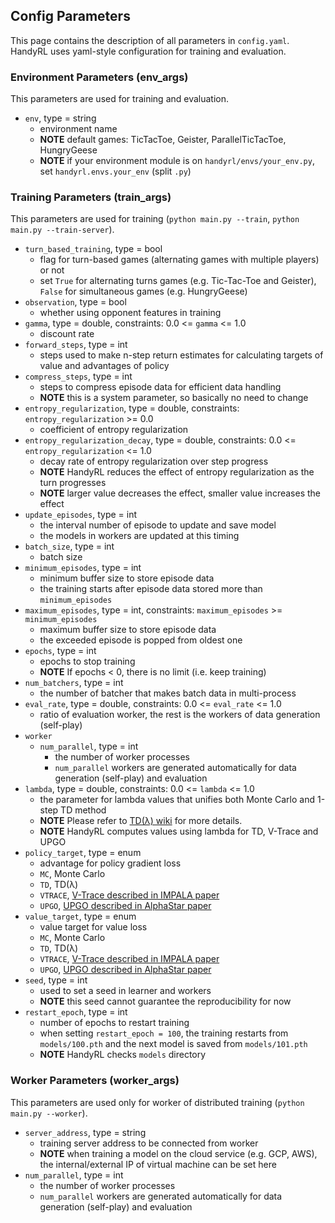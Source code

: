 ## Config Parameters

This page contains the description of all parameters in `config.yaml`. HandyRL uses yaml-style configuration for training and evaluation.

### Environment Parameters (env_args)

This parameters are used for training and evaluation.

* `env`, type = string
    * environment name
    * **NOTE** default games: TicTacToe, Geister, ParallelTicTacToe, HungryGeese
    * **NOTE** if your environment module is on `handyrl/envs/your_env.py`, set `handyrl.envs.your_env` (split `.py`)


### Training Parameters (train_args)

This parameters are used for training (`python main.py --train`, `python main.py --train-server`).


* `turn_based_training`, type = bool
    * flag for turn-based games (alternating games with multiple players) or not
    * set `True` for alternating turns games (e.g. Tic-Tac-Toe and Geister), `False` for simultaneous games (e.g. HungryGeese)
* `observation`, type = bool
    * whether using opponent features in training
* `gamma`, type = double, constraints: 0.0 <= `gamma` <= 1.0
    * discount rate
* `forward_steps`, type = int
    * steps used to make n-step return estimates for calculating targets of value and advantages of policy
* `compress_steps`, type = int
    * steps to compress episode data for efficient data handling
    * **NOTE** this is a system parameter, so basically no need to change
* `entropy_regularization`, type = double, constraints: `entropy_regularization` >= 0.0
    * coefficient of entropy regularization
* `entropy_regularization_decay`, type = double, constraints: 0.0 <= `entropy_regularization` <= 1.0
    * decay rate of entropy regularization over step progress
    * **NOTE** HandyRL reduces the effect of entropy regularization as the turn progresses
    * **NOTE** larger value decreases the effect, smaller value increases the effect
* `update_episodes`, type = int
    * the interval number of episode to update and save model
    * the models in workers are updated at this timing
* `batch_size`, type = int
    * batch size
* `minimum_episodes`, type = int
    * minimum buffer size to store episode data
    * the training starts after episode data stored more than `minimum_episodes`
* `maximum_episodes`, type = int, constraints: `maximum_episodes` >= `minimum_episodes`
    * maximum buffer size to store episode data
    * the exceeded episode is popped from oldest one
* `epochs`, type = int
    * epochs to stop training
    * **NOTE** If epochs < 0, there is no limit (i.e. keep training)
* `num_batchers`, type = int
    * the number of batcher that makes batch data in multi-process
* `eval_rate`, type = double, constraints: 0.0 <= `eval_rate` <= 1.0
    * ratio of evaluation worker, the rest is the workers of data generation (self-play)
* `worker`
    * `num_parallel`, type = int
        * the number of worker processes
        * `num_parallel` workers are generated automatically for data generation (self-play) and evaluation
* `lambda`, type = double, constraints: 0.0 <= `lambda` <= 1.0
    * the parameter for lambda values that unifies both Monte Carlo and 1-step TD method
    * **NOTE** Please refer to [TD(λ) wiki](https://en.wikipedia.org/wiki/Temporal_difference_learning#TD-Lambda) for more details.
    * **NOTE** HandyRL computes values using lambda for TD, V-Trace and UPGO
* `policy_target`, type = enum
    * advantage for policy gradient loss
    * `MC`, Monte Carlo
    * `TD`, TD(λ)
    * `VTRACE`, [V-Trace described in IMPALA paper](https://arxiv.org/abs/1802.01561)
    * `UPGO`, [UPGO described in AlphaStar paper](https://www.nature.com/articles/s41586-019-1724-z)
* `value_target`, type = enum
    * value target for value loss
    * `MC`, Monte Carlo
    * `TD`, TD(λ)
    * `VTRACE`, [V-Trace described in IMPALA paper](https://arxiv.org/abs/1802.01561)
    * `UPGO`, [UPGO described in AlphaStar paper](https://www.nature.com/articles/s41586-019-1724-z)
* `seed`, type = int
    * used to set a seed in learner and workers
    * **NOTE** this seed cannot guarantee the reproducibility for now
* `restart_epoch`, type = int
    * number of epochs to restart training
    * when setting `restart_epoch = 100`, the training restarts from `models/100.pth` and the next model is saved from `models/101.pth`
    * **NOTE** HandyRL checks `models` directory

### Worker Parameters (worker_args)

This parameters are used only for worker of distributed training (`python main.py --worker`).

* `server_address`, type = string
    * training server address to be connected from worker
    * **NOTE** when training a model on the cloud service (e.g. GCP, AWS), the internal/external IP of virtual machine can be set here
* `num_parallel`, type = int
    * the number of worker processes
    * `num_parallel` workers are generated automatically for data generation (self-play) and evaluation

